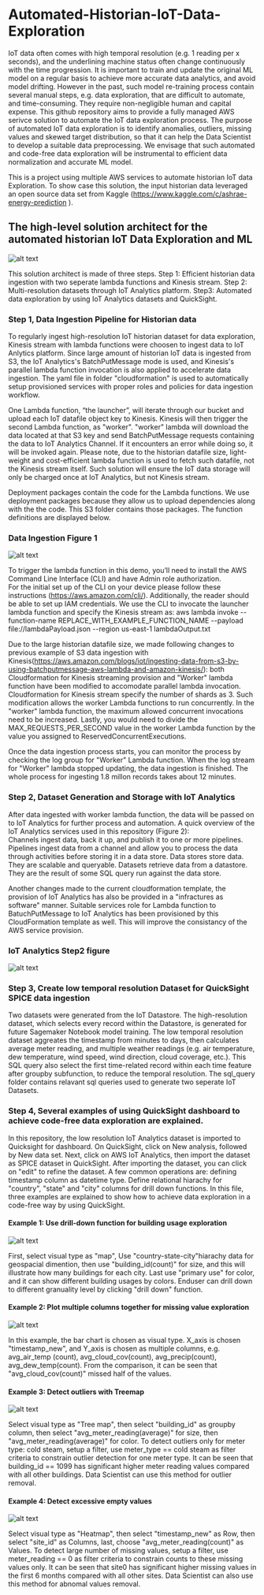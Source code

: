 # Automated-Historian-IoT-Data-Exploration
IoT data often comes with high temporal resolution (e.g. 1 reading per x seconds), and the underlining machine status
often change continuously with the time progression. It is important to train and update the original ML model on a regular basis
to achieve more accurate data analytics, and avoid model drifting. However in the past, such model re-training process contain several 
manual steps, e.g. data exploration, that are difficult to automate, and time-consuming. They require non-negligible human and capital expense.
This github repository aims to provide a fully managed AWS serivce solution to automate the IoT data exploration process. 
The purpose of automated IoT data exploration is to identify anomalies, outliers, missing values and skewed target distribution, so that it can help the Data Scientist to develop a suitable data preprocessing. 
We envisage that such automated and code-free data exploration will be instrumental to efficient data normalization and accurate ML model.

This is a project using multiple AWS services to automate historian IoT data Exploration. To show case this solution, the input historian data leveraged an open source data set from Kaggle (https://www.kaggle.com/c/ashrae-energy-prediction
). 

## The high-level solution architect for the automated historian IoT Data Exploration and ML

![alt text](https://github.com/Julia-Bobo-Hu/Automated-Historian-IoT-Data-Exploration/blob/master/images/Step1_architecture_revised_batch_method.png?raw=true)

This solution architect is made of three steps. Step 1: Efficient historian data ingestion with two seperate lambda functions and Kinesis stream. Step 2: Multi-resolution datasets through IoT Analytics platform. Step3: Automated data exploration by using IoT Analytics datasets and QuickSight.  

### Step 1, Data Ingestion Pipeline for Historian data
To regularly ingest high-resolution IoT historian dataset for data exploration, Kinesis stream with lambda functions were choosen to ingest data to IoT Anlytics platform. 
Since large amount of historian IoT data is ingested from S3, the IoT Analytics's BatchPutMessage mode is used, and Kinesis's parallel lambda function invocation is also applied to accelerate data ingestion.
The yaml file in folder "cloudformation" is used to automatically setup provisioned services with proper roles and policies for data ingestion workflow. 

One Lambda function, “the launcher”, will iterate through our bucket and upload each IoT datafile object key to Kinesis. 
Kinesis will then trigger the second Lambda function, as "worker". "worker" lambda will download the data located at that S3 key and send BatchPutMessage requests containing the data to IoT Analytics Channel. 
If it encounters an error while doing so, it will be invoked again. Please note, due to the historian datafile size, light-weight and cost-efficient lambda function is used to fetch such datafile, not the Kinesis stream itself.
Such solution will ensure the IoT data storage will only be charged once at IoT Analytics, but not Kinesis stream. 

Deployment packages contain the code for the Lambda functions. We use deployment packages because they allow us to upload dependencies along with the the code. 
This S3 folder contains those packages. The function definitions are displayed below.

### Data Ingestion Figure 1
![alt text](https://github.com/Julia-Bobo-Hu/Automated-Historian-IoT-Data-Exploration/blob/master/images/step1.PNG?raw=true)

To trigger the lambda function in this demo, you’ll need to install the AWS Command Line Interface (CLI) and have Admin role authorization.  
For the initial set up of the CLI on your device please follow these instructions (https://aws.amazon.com/cli/). Additionally, the reader should be able to set up IAM credentials. 
We use the CLI to invocate the launcher lambda function and specify the Kinesis stream as: 
aws lambda invoke --function-name REPLACE_WITH_EXAMPLE_FUNCTION_NAME --payload file://lambdaPayload.json --region us-east-1 lambdaOutput.txt

Due to the large historian datafile size, we made following changes to previous example of S3 data ingestion with Kinesis(https://aws.amazon.com/blogs/iot/ingesting-data-from-s3-by-using-batchputmessage-aws-lambda-and-amazon-kinesis/): 
both Cloudformation for Kinesis streaming provision and "Worker" lambda function have been modified to accomodate parallel lambda invocation. 
Cloudformation for Kinesis stream specify the number of shards as 3. Such modification allows the worker Lambda functions to run concurrently. 
In the "worker" lambda function, the maximum allowed concurrent invocations need to be increased. 
Lastly, you would need to divide the MAX_REQUESTS_PER_SECOND value in the worker Lambda function by the value you assigned to ReservedConcurrentExecutions.

Once the data ingestion process starts, you can monitor the process by checking the log group for "Worker" Lambda function.
When the log stream for "Worker" lambda stopped updating, the data ingestion is finished. The whole process for ingesting 1.8 millon records takes about 12 minutes. 

### Step 2, Dataset Generation and Storage with IoT Analytics

After data ingested with worker lambda function, the data will be passed on to IoT Analytics for further process and automation. A quick overview of the IoT Analytics services used in this repository (Figure 2):  
Channels ingest data, back it up, and publish it to one or more pipelines.
Pipelines ingest data from a channel and allow you to process the data through activities before storing it in a data store.
Data stores store data. They are scalable and queryable.
Datasets retrieve data from a datastore. They are the result of some SQL query run against the data store.

Another changes made to the current cloudformation template, the provision of IoT Analytics has also be provided in a "infractures as software" manner. 
Suitable services role for Lambda function to BatuchPutMessage to IoT Analytics has been provisioned by this CloudFormation template as well.
This will improve the consistancy of the AWS service provision.  

### IoT Analytics Step2 figure 
![alt text](https://github.com/Julia-Bobo-Hu/Automated-Historian-IoT-Data-Exploration/blob/master/images/step2.PNG?raw=true)

### Step 3, Create low temporal resolution Dataset for QuickSight SPICE data ingestion 

Two datasets were generated from the IoT Datastore. The high-resolution dataset, which selects every record within the Datastore, is generated for future Sagemaker Notebook model training.
The low temporal resolution dataset aggreates the timestamp from minutes to days, then calculates average meter reading, and multiple weather readings (e.g. air temperature, dew temperature, wind speed, wind direction, cloud coverage, etc.). 
This SQL query also select the first time-related record within each time feature after groupby subfunction, to reduce the temporal resolution. 
The sql_query folder contains relavant sql queries used to generate two seperate IoT Datasets.

### Step 4, Several examples of using QuickSight dashboard to achieve code-free data exploration are explained. 

In this repository, the low resolution IoT Analytics dataset is imported to Quicksight for dashboard. 
On QuickSight, click on New analysis, followed by New data set. Next, click on AWS IoT Analytics, then import the dataset as SPICE dataset in QuickSight. 
After importing the dataset, you can click on "edit" to refine the dataset. A few common operations are: defining timestamp column as datetime type. 
Define relational hiarachy for "country", "state" and "city" columns for drill down functions. In this file, three examples are explained to show how to achieve data exploration in a code-free way by using QuickSight. 

#### Example 1: Use drill-down function for building usage exploration

![alt text](https://github.com/Julia-Bobo-Hu/Automated-Historian-IoT-Data-Exploration/blob/master/images/quicksight_example1.PNG?raw=true)

First, select visual type as "map", Use "country-state-city"hiarachy data for geospacial dimention, then use "building_id(count)" for size, and this will illustrate how many buildings for each city.
Last use "primary use" for color, and it can show different building usages by colors. Enduser can drill down to different granuality level by clicking "drill down" function. 

#### Example 2: Plot multiple columns together for missing value exploration
![alt text](https://github.com/Julia-Bobo-Hu/Automated-Historian-IoT-Data-Exploration/blob/master/images/quicksight_example2.PNG?raw=true)

In this example, the bar chart is chosen as visual type. X_axis is chosen "timestamp_new", and Y_axis is chosen as multiple columns, 
e.g. avg_air_temp (count), avg_cloud_cov(count), avg_precip(count), avg_dew_temp(count). 
From the comparison, it can be seen that "avg_cloud_cov(count)" missed half of the values.

#### Example 3: Detect outliers with Treemap
![alt text](https://github.com/Julia-Bobo-Hu/Automated-Historian-IoT-Data-Exploration/blob/master/images/quicksight_example3.PNG?raw=true)

Select visual type as "Tree map", then select "building_id" as groupby column, then select "avg_meter_reading(average)" for size, then "avg_meter_reading(average)" for color.
To detect outliers only for meter type: cold steam, setup a filter, use meter_type == cold steam as filter criteria to constrain outlier detection for one meter type.
It can be seen that building_id == 1099 has significant higher meter reading values compared with all other buildings. Data Scientist can use this method for outlier removal.

#### Example 4: Detect excessive empty values 
![alt text](https://github.com/Julia-Bobo-Hu/Automated-Historian-IoT-Data-Exploration/blob/master/images/quicksight_example4.PNG?raw=true)

Select visual type as "Heatmap", then select "timestamp_new" as Row, then select "site_id" as Columns, last, choose "avg_meter_reading(count)" as Values.
To detect large number of missing values, setup a filter, use meter_reading == 0 as filter criteria to constrain counts to these missing values only.
It can be seen that site0 has significant higher missing values in the first 6 months compared with all other sites. Data Scientist can also use this method for abnomal values removal.
  



